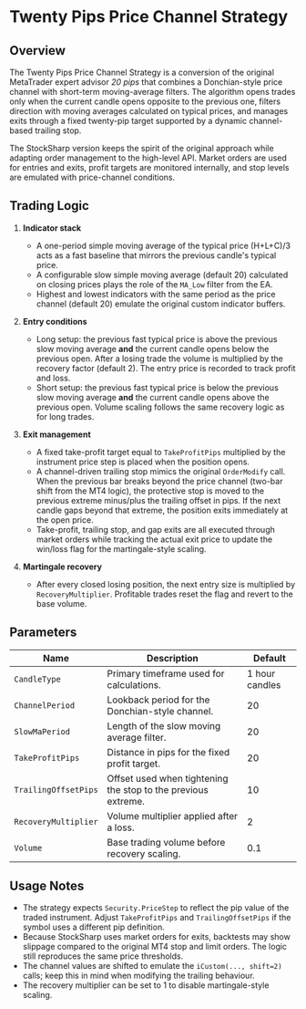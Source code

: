 # Twenty Pips Price Channel Strategy

## Overview

The Twenty Pips Price Channel Strategy is a conversion of the original MetaTrader expert advisor *20 pips* that combines a Donchian-style price channel with short-term moving-average filters. The algorithm opens trades only when the current candle opens opposite to the previous one, filters direction with moving averages calculated on typical prices, and manages exits through a fixed twenty-pip target supported by a dynamic channel-based trailing stop.

The StockSharp version keeps the spirit of the original approach while adapting order management to the high-level API. Market orders are used for entries and exits, profit targets are monitored internally, and stop levels are emulated with price-channel conditions.

## Trading Logic

1. **Indicator stack**
   - A one-period simple moving average of the typical price (H+L+C)/3 acts as a fast baseline that mirrors the previous candle's typical price.
   - A configurable slow simple moving average (default 20) calculated on closing prices plays the role of the `MA_Low` filter from the EA.
   - Highest and lowest indicators with the same period as the price channel (default 20) emulate the original custom indicator buffers.

2. **Entry conditions**
   - Long setup: the previous fast typical price is above the previous slow moving average **and** the current candle opens below the previous open. After a losing trade the volume is multiplied by the recovery factor (default 2). The entry price is recorded to track profit and loss.
   - Short setup: the previous fast typical price is below the previous slow moving average **and** the current candle opens above the previous open. Volume scaling follows the same recovery logic as for long trades.

3. **Exit management**
   - A fixed take-profit target equal to `TakeProfitPips` multiplied by the instrument price step is placed when the position opens.
   - A channel-driven trailing stop mimics the original `OrderModify` call. When the previous bar breaks beyond the price channel (two-bar shift from the MT4 logic), the protective stop is moved to the previous extreme minus/plus the trailing offset in pips. If the next candle gaps beyond that extreme, the position exits immediately at the open price.
   - Take-profit, trailing stop, and gap exits are all executed through market orders while tracking the actual exit price to update the win/loss flag for the martingale-style scaling.

4. **Martingale recovery**
   - After every closed losing position, the next entry size is multiplied by `RecoveryMultiplier`. Profitable trades reset the flag and revert to the base volume.

## Parameters

| Name | Description | Default |
| --- | --- | --- |
| `CandleType` | Primary timeframe used for calculations. | 1 hour candles |
| `ChannelPeriod` | Lookback period for the Donchian-style channel. | 20 |
| `SlowMaPeriod` | Length of the slow moving average filter. | 20 |
| `TakeProfitPips` | Distance in pips for the fixed profit target. | 20 |
| `TrailingOffsetPips` | Offset used when tightening the stop to the previous extreme. | 10 |
| `RecoveryMultiplier` | Volume multiplier applied after a loss. | 2 |
| `Volume` | Base trading volume before recovery scaling. | 0.1 |

## Usage Notes

- The strategy expects `Security.PriceStep` to reflect the pip value of the traded instrument. Adjust `TakeProfitPips` and `TrailingOffsetPips` if the symbol uses a different pip definition.
- Because StockSharp uses market orders for exits, backtests may show slippage compared to the original MT4 stop and limit orders. The logic still reproduces the same price thresholds.
- The channel values are shifted to emulate the `iCustom(..., shift=2)` calls; keep this in mind when modifying the trailing behaviour.
- The recovery multiplier can be set to 1 to disable martingale-style scaling.
